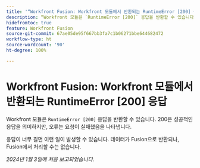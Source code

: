 ```yaml
---
title: '“Workfront Fusion: Workfront 모듈에서 반환되는 RuntimeError [200] 응답”'
description: “Workfront 모듈은 `RuntimeError [200]` 응답을 반환할 수 있습니다. 200은 성공적인 응답을 의미하지만, 오류는 요청이 실패했음을 나타냅니다.”
hidefromtoc: true
feature: Workfront Fusion
source-git-commit: 67ae05de95f667bb3fa7c1b06271bbe644682472
workflow-type: ht
source-wordcount: '90'
ht-degree: 100%

---
```



# Workfront Fusion: Workfront 모듈에서 반환되는 RuntimeError [200] 응답

Workfront 모듈은 `RuntimeError [200]` 응답을 반환할 수 있습니다. 200은 성공적인 응답을 의미하지만, 오류는 요청이 실패했음을 나타냅니다.

응답이 너무 길면 이런 일이 발생할 수 있습니다. 데이터가 Fusion으로 반환되나, Fusion에서 처리할 수는 없습니다.

_2024년 1월 3일에 처음 보고되었습니다._
